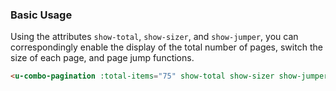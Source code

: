 ### Basic Usage

Using the attributes `show-total`, `show-sizer`, and `show-jumper`, you can correspondingly enable the display of the total number of pages, switch the size of each page, and page jump functions.

``` html
<u-combo-pagination :total-items="75" show-total show-sizer show-jumper></u-combo-pagination>
```

